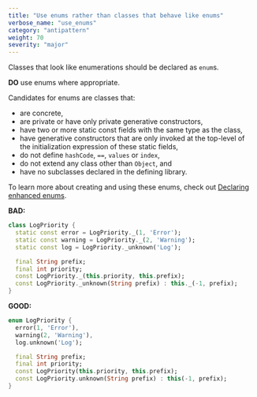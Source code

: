 ```yaml
---
title: "Use enums rather than classes that behave like enums"
verbose_name: "use_enums"
category: "antipattern"
weight: 70
severity: "major"
---
```

Classes that look like enumerations should be declared as `enum`s.

**DO** use enums where appropriate.

Candidates for enums are classes that:

  * are concrete,
  * are private or have only private generative constructors,
  * have two or more static const fields with the same type as the class,
  * have generative constructors that are only invoked at the top-level of the
    initialization expression of these static fields,
  * do not define `hashCode`, `==`, `values` or `index`,
  * do not extend any class other than `Object`, and
  * have no subclasses declared in the defining library.

To learn more about creating and using these enums, check out
[Declaring enhanced enums](https://dart.dev/language/enums#declaring-enhanced-enums).

**BAD:**
```dart
class LogPriority {
  static const error = LogPriority._(1, 'Error');
  static const warning = LogPriority._(2, 'Warning');
  static const log = LogPriority._unknown('Log');

  final String prefix;
  final int priority;
  const LogPriority._(this.priority, this.prefix);
  const LogPriority._unknown(String prefix) : this._(-1, prefix);
}
```

**GOOD:**
```dart
enum LogPriority {
  error(1, 'Error'),
  warning(2, 'Warning'),
  log.unknown('Log');

  final String prefix;
  final int priority;
  const LogPriority(this.priority, this.prefix);
  const LogPriority.unknown(String prefix) : this(-1, prefix);
}
```

